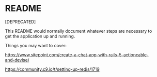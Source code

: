 # README

[DEPRECATED]

This README would normally document whatever steps are necessary to get the
application up and running.

Things you may want to cover:

https://www.sitepoint.com/create-a-chat-app-with-rails-5-actioncable-and-devise/

https://community.c9.io/t/setting-up-redis/1719
